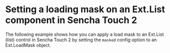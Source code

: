 # Setting a loading mask on an Ext.List component in Sencha Touch 2 #

The following example shows how you can apply a load mask to an Ext.List (list) control in Sencha Touch 2 by setting the `masked` config option to an Ext.LoadMask object.
